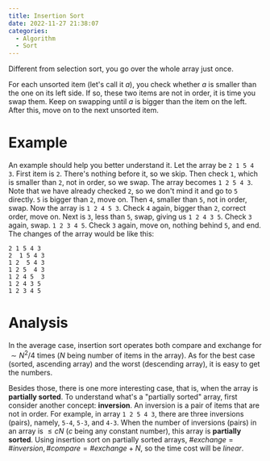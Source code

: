 ```yaml
---
title: Insertion Sort
date: 2022-11-27 21:38:07
categories:
  - Algorithm
  - Sort
---
```


Different from selection sort, you go over the whole array just once.

For each unsorted item (let's call it $a$), you check whether $a$ is smaller than the one on its left side. If so, these two items are not in order, it is time you swap them. Keep on swapping until $a$ is bigger than the item on the left. After this, move on to the next unsorted item. 

<!--more-->

# Example

An example should help you better understand it. Let the array be `2 1 5 4 3`. First item is `2`. There's nothing before it, so we skip. Then check `1`, which is smaller than `2`, not in order, so we swap. The array becomes `1 2 5 4 3`. Note that we have already checked `2`, so we don't mind it and go to `5` directly. `5` is bigger than `2`, move on. Then `4`, smaller than `5`, not in order, swap. Now the array is `1 2 4 5 3`. Check `4` again, bigger than `2`, correct order, move on. Next is `3`, less than `5`, swap, giving us `1 2 4 3 5`. Check `3` again, swap. `1 2 3 4 5`. Check `3` again, move on, nothing behind `5`, and end. The changes of the array would be like this:

```
2 1 5 4 3
2  1 5 4 3
1 2  5 4 3
1 2 5  4 3
1 2 4 5  3
1 2 4 3 5
1 2 3 4 5
```

# Analysis

In the average case, insertion sort operates both compare and exchange for $\sim N^2/4$ times ($N$ being number of items in the array). As for the best case (sorted, ascending array) and the worst (descending array), it is easy to get the numbers.

Besides those, there is one more interesting case, that is, when the array is **partially sorted**. To understand what's a "partially sorted" array, first consider another concept: **inversion**. An inversion is a pair of items that are not in order. For example, in array `1 2 5 4 3`, there are three inversions (pairs), namely, `5-4`, `5-3`, and `4-3`. When the number of inversions (pairs) in an array is $\le cN$ ($c$ being any constant number), this array is **partially sorted**. Using insertion sort on partially sorted arrays, $\#exchange=\#inversion,\#compare=\#exchange+N$, so the time cost will be *linear*.
